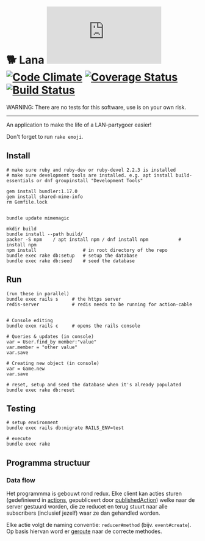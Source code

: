 # :dog2: Lana [![Analytics](https://ga-beacon.appspot.com/UA-25444917-6/ZeusWPI/Lana/README.md?pixel)](https://github.com/igrigorik/ga-beacon) [![Code Climate](https://codeclimate.com/github/ZeusWPI/Lana/badges/gpa.svg)](https://codeclimate.com/github/ZeusWPI/Lana) [![Coverage Status](https://coveralls.io/repos/ZeusWPI/Lana/badge.svg?branch=master&service=github)](https://coveralls.io/github/ZeusWPI/Lana?branch=master) [![Build Status](https://travis-ci.org/ZeusWPI/Lana.png?branch=master)](https://travis-ci.org/ZeusWPI/Lana)

WARNING: There are no tests for this software, use is on your own risk.

-----

An application to make the life of a LAN-partygoer easier!

Don't forget to run `rake emoji`.

## Install

    # make sure ruby and ruby-dev or ruby-devel 2.2.3 is installed
    # make sure development tools are installed. e.g. apt install build-essentials or dnf groupinstall "Development Tools"

    gem install bundler:1.17.0
    gem install shared-mime-info
    rm Gemfile.lock


    bundle update mimemagic

    mkdir build
    bundle install --path build/
    packer -S npm    / apt install npm / dnf install npm           # install npm
    npm install                 # in root directory of the repo
    bundle exec rake db:setup   # setup the database
    bundle exec rake db:seed    # seed the database
    

## Run

    (run these in parallel)
    bundle exec rails s     # the https server
    redis-server            # redis needs to be running for action-cable
    
    
    # Console editing
    bundle exex rails c     # opens the rails console
    
    # Queries & updates (in console)
    var = User.find_by member:"value"
    var.member = "other value"
    var.save
    
    # Creating new object (in console)
    var = Game.new
    var.save
    
    # reset, setup and seed the database when it's already populated
    bundle exec rake db:reset

## Testing
    # setup environment
    bundle exec rails db:migrate RAILS_ENV=test
    
    # execute
    bundle exec rake

## Programma structuur

### Data flow

Het programmma is gebouwt rond redux. Elke client kan acties sturen (gedefinieerd in [actions](app/assets/javascripts/actions), gepubliceert door [publishedAction](app/assets/javascripts/actions/utils)) welke naar de server gestuurd worden,
die ze reducet en terug stuurt naar alle subscribers (inclusief jezelf) waar ze dan gehandled worden.

Elke actie volgt de naming conventie: `reducer#method` (bijv. `event#create`). Op basis hiervan word er [geroute](app/reducers/reducer_multiplexer.rb) naar de correcte methodes.
